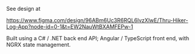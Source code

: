 See design at 

https://www.figma.com/design/96ABm6Uc3R6RQL6lvzXlwE/Thru-Hiker-Log-App?node-id=0-1&t=EW2NauWtBXAMFEPw-1


Built using a C# / .NET back end API; Angular / TypeScript front end, with NGRX state management.